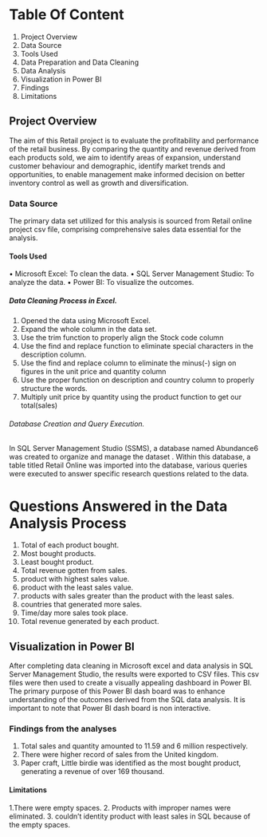 # Table Of Content
1.	Project Overview
2.	Data Source
3.	Tools Used
4.	Data Preparation and Data Cleaning
5.	Data Analysis
6.	Visualization in Power BI
7.	Findings
8.	Limitations
## Project Overview
The aim of this Retail project is to evaluate the profitability and performance of the retail business. By comparing the quantity and revenue derived from each products sold, we aim to identify areas of expansion, understand customer behaviour and demographic, identify market trends and opportunities, to enable management make informed decision on better inventory control as well as growth and diversification.
### Data Source
The primary data set utilized for this analysis is sourced from Retail online project csv file, comprising comprehensive sales data essential for the analysis.
#### Tools Used
•	Microsoft Excel: To clean the data.
•	SQL Server Management Studio: To analyze the data.
•	Power BI: To visualize the outcomes.
##### Data Cleaning Process in Excel.
1.	Opened the data using Microsoft Excel.
2.	Expand the whole column in the data set.
3.	Use the trim function to properly align the Stock code column
4.	Use the find and replace function to eliminate special characters in the description column.
5.	Use the find and replace column to eliminate the minus(-) sign on figures in the unit  price and quantity column 
6.	Use the proper function on description and country column to properly structure the words.
7.	Multiply unit price by quantity using the product function to get our total(sales)
###### Database Creation and Query Execution.
In SQL Server Management Studio (SSMS), a database named Abundance6 was created to organize and manage the dataset . Within this database, a table titled Retail Online was imported into the database, various queries were executed to answer specific research questions related to the data. 
# Questions Answered in the Data Analysis Process
1.	Total of each product bought.
2.	Most bought products.
3.	Least bought product.
4.	Total revenue gotten from sales.
5.	product with highest sales value.
6.	product with the least sales value.
7.	products with sales greater than the product with the least sales.
8.	countries that generated more sales.
9.	Time/day more sales took place.
10.	Total revenue generated by each product.

## Visualization in Power BI
After completing data cleaning in Microsoft excel and data analysis in SQL Server Management Studio, the results were exported to CSV files. This csv files were then used to create a visually appealing dashboard in Power BI.
The primary purpose of this Power BI dash board was to enhance understanding of the outcomes derived from the SQL data analysis. It is important to note that Power BI dash board is non interactive.
### Findings from the analyses
1. Total sales and quantity amounted to 11.59 and 6 million respectively.
2. There were higher record of sales from the United kingdom.
3. Paper craft, Little birdie was identified as the most bought product, generating a revenue of over 169 thousand.
#### Limitations
1.There were empty spaces.
2. Products with improper names were eliminated.
3. couldn’t identity product with least sales in SQL because of the empty spaces.


